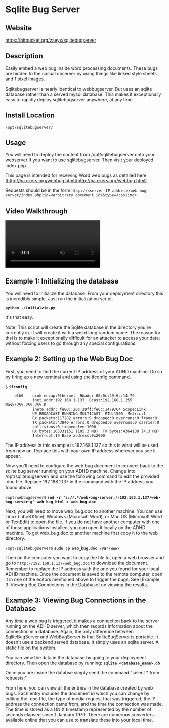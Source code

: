 
Sqlite Bug Server
==============

Website
-------

<https://bitbucket.org/zaeyx/sqlitebugserver>

Description
-----------

Easily embed a web bug inside word processing documents. These bugs are
hidden to the casual observer by using things like linked style sheets and 1 pixel images.

Sqlitebugserver is nearly identical to webbugserver.  But uses an sqlite database
rather than a served mysql database.  This makes it exceptionally easy to rapidly
deploy sqlitebugserver anywhere, at any time.


Install Location
----------------

`/opt/sqlitebugserver/`

Usage
-----
You will need to deploy the content from /opt/sqlitebugserver onto your webserver
if you want to use sqlitebugserver.  Then visit your deployed index.php.  

This page is intended for receiving Word web bugs as detailed here [http://ha.ckers.org/webbug.html](http://ha.ckers.org/webbug.html)

Requests should be in the form `http://<server IP addres>/web-bug-server/index.php?id=<arbitrary document id>&type=<css|img>`

Video Walkthrough
-----------------

<video controls>
  <source src="Videos/1_550_WebBug.mp4">
  <source src="https://onedrive.live.com/download.aspx?cid=8D6C4317A39E3D29&resid=8D6C4317A39E3D29%2155683&canary=">
 <p>Your browser does not support html5 video.</p>
</video>

Example 1: Initializing the database
------------------------------------

You will need to initialize the database.  From your deployment directory
this is incredibly simple.  Just run the initialization script.

**`python ./initialzie.py`**

It's that easy.

Note: This script will create the Sqlite database in the directory you're 
currently in.  It will create it with a weird long random name.  The reason
for thsi is to make it exceptionally difficult for an attacker to access your
data; without forcing users to go through any special configurations.


Example 2: Setting up the Web Bug Doc
-------------------------------------

First, you need to find the current IP address of your ADHD machine. Do
so by firing up a new terminal and using the ifconfig command.

`$` **`ifconfig`**

        eth0    Link encap:Ethernet  HWaddr 00:0c:29:6c:14:79
                inet addr:192.168.1.137  Bcast:192.168.1.255  Mask:255.255.255.0
                inet6 addr: fe80::20c:29ff:fe6c:1479/64 Scope:Link
                UP BROADCAST RUNNING MULTICAST  MTU:1500  Metric:1
                RX packets:117282 errors:0 dropped:0 overruns:0 frame:0
                TX packets:43840 errors:0 dropped:0 overruns:0 carrier:0
                collisions:0 txqueuelen:1000
                RX bytes:105331151 (105.3 MB)  TX bytes:4364108 (4.3 MB)
                Interrupt:19 Base address:0x2000

The IP address in this example is 192.168.1.137 so this is what will be
used from now on. Replace this with your own IP address wherever you see it appear.

Now you'll need to configure the web bug document to connect back to the
sqlite bug server running on your ADHD machine. Change into
/opt/sqlitebugserver/ and use the following command to edit the provided
.doc file. Replace 192.168.1.137 in the command with the IP address you found above.

`/opt/webbugserver$` **`sed -r 's://.*/web-bug-server://192.168.1.137/web-bug-server:g' web_bug.html > web_bug.doc`**

Next, you will need to move web\_bug.doc to another machine. You can use
Linux (LibreOffice), Windows (Microsoft Word), or Mac OS (Microsoft Word
or TextEdit) to open the file. If you do not have another computer with
one of those applications installed, you can open it locally on the ADHD
machine. To get web\_bug.doc to another machine first copy it to the web directory.

`/opt/sqlitebugserver$` **`sudo cp web_bug.doc /var/www/`**

Then on the computer you want to copy the file to, open a web browser
and go to `http://192.168.1.137/web_bug.doc` to
download the document. Remember to replace the IP address with the one
you found for your local ADHD machine. Once the document is saved to the
remote computer, open it in one of the editors mentioned above to
trigger the bugs. See [Example 3: Viewing Bug Connections in the Database] on viewing the results.

Example 3: Viewing Bug Connections in the Database
--------------------------------------------------

Any time a web bug is triggered, it makes a connection back to the
server running on the ADHD server, which then records information about
the connection in a database. Again, the only difference between SqliteBugServer
and WebBugServer is that SqliteBugServer is portable.  It doesn't use a
backend served database.  It simply uses an sqlite server.  A static file 
on the system.

You can view the data in the database by going to your deployment directory.
Then open the database by running: **`sqlite <database_name>.db`**

Once you are inside the databse simply send the command "select * from requests;"

From here, you can view all the entries in the database created by web
bugs. Each entry includes the document id which you can change by
editing the .doc file, the type of media request that was triggered, the
IP address the connection came from, and the time the connection was
made. The time is stored as a UNIX timestamp represented by the number
of seconds elapsed since 1 January 1970. There are numerous converters
available online that you can use to translate these into your local
time.


